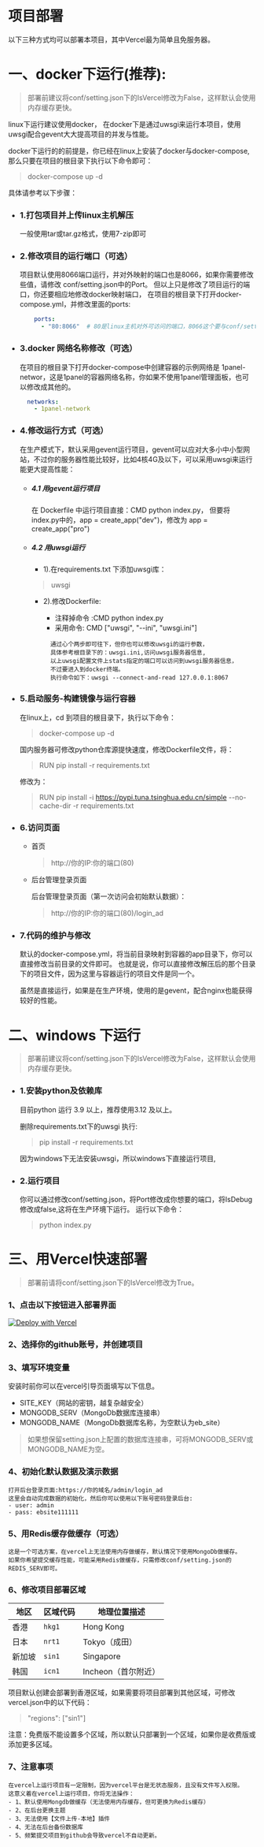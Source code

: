 # 项目部署
以下三种方式均可以部署本项目，其中Vercel最为简单且免服务器。

# 一、docker下运行(推荐):

>部署前建议将conf/setting.json下的IsVercel修改为False，这样默认会使用内存缓存更快。

linux下运行建议使用docker， 在docker下是通过uwsgi来运行本项目，使用uwsgi配合gevent大大提高项目的并发与性能。

docker下运行的的前提是，你已经在linux上安装了docker与docker-compose,那么只要在项目的根目录下执行以下命令即可：
  > docker-compose up -d

具体请参考以下步骤：

- ### 1.打包项目并上传linux主机解压
  一般使用tar或tar.gz格式，使用7-zip即可
- ### 2.修改项目的运行端口（可选）
  项目默认使用8066端口运行，并对外映射的端口也是8066，如果你需要修改些值，请修改
  conf/setting.json中的Port。
  但以上只是修改了项目运行的端口，你还要相应地修改docker映射端口，
  在项目的根目录下打开docker-compose.yml，并修改里面的ports:
  ```yml
      ports:
        - "80:8066"  # 80是linux主机对外可访问的端口，8066这个要与conf/setting.json中的Port一致。
  ```
- ### 3.docker 网络名称修改（可选）
  在项目的根目录下打开docker-compose中创建容器的示例网络是
  1panel-networ，这是1panel的容器网络名称，你如果不使用1panel管理面板，也可以修改成其他的。
  ```yml
    networks:
      - 1panel-network
  ```

- ### 4.修改运行方式（可选）
  在生产模式下，默认采用gevent运行项目，gevent可以应对大多小中小型网站，不过你的服务器性能比较好，比如4核4G及以下，可以采用uwsgi来运行能更大提高性能：
  - ##### 4.1 用gevent运行项目
  
      在 Dockerfile 中运行项目直接：CMD python index.py，
      但要将index.py中的，app = create_app("dev")，修改为 app = create_app("pro")
  - ##### 4.2 用uwsgi运行
    - 1).在requirements.txt 下添加uwsgi库：
     > uwsgi
  
    - 2).修改Dockerfile:
      - 注释掉命令 :CMD python index.py
      - 采用命令: CMD ["uwsgi", "--ini", "uwsgi.ini"]
  
      ```
        通过心个两步即可往下，但你也可以修改uwsgi的运行参数，
        具体参考根目录下的：uwsgi.ini,访问uwsgi服务器信息, 
        以上uwsgi配置文件上stats指定的端口可以访问到uwsgi服务器信息，
        不过要进入到docker终端。
        执行命令如下：uwsgi --connect-and-read 127.0.0.1:8067
      ```


- ### 5.启动服务-构建镜像与运行容器
  在linux上，cd 到项目的根目录下，执行以下命令：
  > docker-compose up -d   

  国内服务器可修改python仓库源提快速度，修改Dockerfile文件，将：
  > RUN pip install -r requirements.txt
  
  修改为：

  > RUN pip install -i https://pypi.tuna.tsinghua.edu.cn/simple --no-cache-dir -r requirements.txt

- ### 6.访问页面
  - 首页
     > http://你的IP:你的端口(80)
  - 后台管理登录页面

    后台管理登录页面（第一次访问会初始默认数据）：
    > http://你的IP:你的端口(80)/login_ad
  
- ### 7.代码的维护与修改
  默认的docker-compose.yml，将当前目录映射到容器的app目录下，你可以直接修改当前目录的文件即可。
  也就是说，你可以直接修改解压后的那个目录下的项目文件，因为这里与容器运行的项目文件是同一个。
 

  
  虽然是直接运行，如果是在生产环境，使用的是gevent，配合nginx也能获得较好的性能。


# 二、windows 下运行
>部署前建议将conf/setting.json下的IsVercel修改为False，这样默认会使用内存缓存更快。

- ### 1.安装python及依赖库

  目前python 运行 3.9 以上，推荐使用3.12 及以上。
  
  删除requirements.txt下的uwsgi 执行:
  > pip install -r requirements.txt

  因为windows下无法安装uwsgi，所以windows下直接运行项目,

- ### 2.运行项目

  你可以通过修改conf/setting.json，将Port修改成你想要的端口，将IsDebug修改成false,这将在生产环境下运行。
  运行以下命令：
  > python index.py
 
# 三、用Vercel快速部署

>部署前请将conf/setting.json下的IsVercel修改为True。

### 1、点击以下按钮进入部署界面

[![Deploy with Vercel](https://vercel.com/button)](https://vercel.com/new/clone?repository-url=https%3A%2F%2Fgithub.com%2Fyibo7%2Febsite_cms.git&env=SITE_KEY,MONGODB_SERV,MONGODB_NAME&envDescription=SITE_KEY%20is%20the%20site%20secret%2C%20MONGODB_SERV%20is%20the%20MongoDB%20connection%20string%2C%20MONGODB_NAME%20is%20the%20database%20name%20(optional%2C%20uses%20default%20if%20empty)&project-name=ebsite_cms&repository-name=ebsite_cms)



### 2、选择你的github账号，并创建项目
### 3、填写环境变量

安装时前你可以在vercel引导页面填写以下信息。

  - SITE_KEY（网站的密钥，越复杂越安全）   
  - MONGODB_SERV（MongoDb数据库连接串）
  - MONGODB_NAME（MongoDb数据库名称，为空默认为eb_site）

> 如果想保留setting.json上配置的数据库连接串，可将MONGODB_SERV或MONGODB_NAME为空。

### 4、初始化默认数据及演示数据    
    打开后台登录页面:https://你的域名/admin/login_ad
    这里会自动完成数据的初始化，然后你可以使用以下账号密码登录后台:
    - user: admin
    - pass: ebsite111111

### 5、用Redis缓存做缓存（可选）

    这是一个可选方案，在vercel上无法使用内存做缓存，默认情况下使用MongoDb做缓存。
    如果你希望提交缓存性能，可能采用Redis做缓存，只需修改conf/setting.json的REDIS_SERV即可。

### 6、修改项目部署区域
| 地区  | 区域代码   | 地理位置描述        |
| --- | ------ | ------------- |
| 香港  | `hkg1` | Hong Kong     |
| 日本  | `nrt1` | Tokyo（成田）     |
| 新加坡 | `sin1` | Singapore     |
| 韩国  | `icn1` | Incheon（首尔附近） |

项目默认创建会部署到香港区域，如果需要将项目部署到其他区域，可修改vercel.json中的以下代码：
> "regions": ["sin1"]

注意：免费版不能设置多个区域，所以默认只部署到一个区域，如果你是收费版或添加更多区域。

### 7、注意事项
    在vercel上运行项目有一定限制，因为vercel平台是无状态服务，且没有文件写入权限。
    这意义着在vercel上运行项目，你将无法操作：
    - 1、默认使用Mongdb做缓存（无法使用内存缓存，但可更换为Redis缓存）
    - 2、在后台更换主题
    - 3、无法使用【文件上传-本地】插件
    - 4、无法在后台备份数据库
    - 5、频繁提交项目到github会导致vercel不自动更新。
